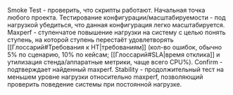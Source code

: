 Smoke Test - проверить, что скрипты работают. Начальная точка любого проекта.
Тестирование конфигурации/масштабируемости - под нагрузкой убедиться, что данная конфигурация легко масштабируется.
Maxperf - ступенчатое повышение нагрузки на систему с целью понять ступень, на которой ступень перестаёт удовлетворять [[Глоссарий#Требования к НТ|требованиям]] (кол-во ошибок, обычно 5% по сценарию, 10% по кейсам; [[Глоссарий#SLA|время отклика]] и утилизация стенда/аппаратные метрики, чаще всего CPU%).
Confirm - подтверждает найденный maxperf.
Stability - продолжительный тест на меньшем уровне нагрузки относительно maxperf, позволяющий проверить поведение системы при постоянной нагрузке.